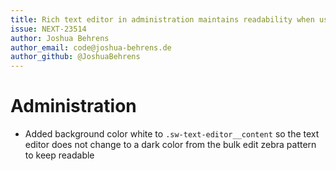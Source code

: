 ```yaml
---
title: Rich text editor in administration maintains readability when used on zebra coloring in bulk edit
issue: NEXT-23514
author: Joshua Behrens
author_email: code@joshua-behrens.de
author_github: @JoshuaBehrens
---
```

# Administration
* Added background color white to `.sw-text-editor__content` so the text editor does not change to a dark color from the bulk edit zebra pattern to keep readable
